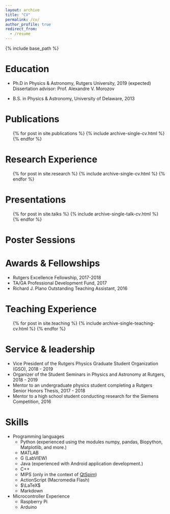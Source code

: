 ```yaml
---
layout: archive
title: "CV"
permalink: /cv/
author_profile: true
redirect_from:
  - /resume
---
```


{% include base_path %}

Education
======
* Ph.D in Physics & Astronomy, Rutgers University, 2019 (expected)  
  Dissertation advisor: Prof. Alexandre V. Morozov
  
* B.S. in Physics & Astronomy, University of Delaware, 2013

Publications
======
  <ul>{% for post in site.publications %}
    {% include archive-single-cv.html %}
  {% endfor %}</ul>

Research Experience
======
  <ul>{% for post in site.research %}
    {% include archive-single-cv.html %}
  {% endfor %}</ul>

Presentations
======
  <ul>{% for post in site.talks %}
    {% include archive-single-talk-cv.html %}
  {% endfor %}</ul>

Poster Sessions
======
<!--  <ul>{% for post in site.posters %}
    {% include archive-single-poster-cv.html %}
  {% endfor %}</ul> -->

Awards & Fellowships
======
* Rutgers Excellence Fellowship, 2017-2018
* TA/GA Professional Development Fund, 2017
* Richard J. Plano Outstanding Teaching Assistant, 2016

Teaching Experience
======
  <ul>{% for post in site.teaching %}
    {% include archive-single-teaching-cv.html %}
  {% endfor %}</ul>
  
Service & leadership
======
* Vice President of the Rutgers Physics Graduate Student Organization (GSO), 2018 - 2019 
* Organizer of the Student Seminars in Physics and Astronomy at Rutgers, 2018 - 2019
* Mentor to an undergraduate physics student completing a Rutgers Senior Honors Thesis, 2017 - 2018
* Mentor to a high school student conducting research for the Siemens Competition, 2016

Skills
======
* Programming languages
  * Python (experienced using the modules numpy, pandas, Biopython, Matplotlib, and more.)
  * MATLAB
  * G (LabVIEW)
  * Java (experienced with Android application development.)
  * C++
  * MIPS (only in the context of [QtSpim](http://spimsimulator.sourceforge.net/))
  * ActionScript (Macromedia Flash)
  * $\LaTeX$
  * Markdown
* Microcontroller Experience
  * Raspberry Pi
  * Arduino
